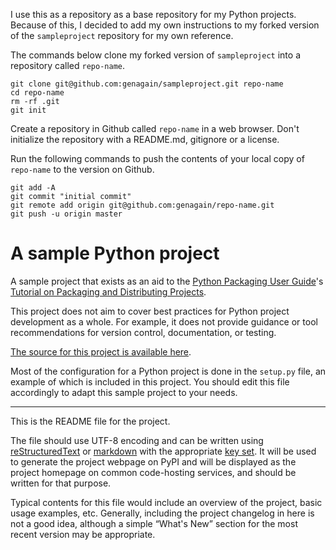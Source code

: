 I use this as a repository as a base repository for my Python projects. Because of this, I decided to add my own instructions to my forked version of the `sampleproject` repository for my own reference.

The commands below clone my forked version of `sampleproject` into a repository called `repo-name`.

```
git clone git@github.com:genagain/sampleproject.git repo-name
cd repo-name
rm -rf .git
git init
```

Create a repository in Github called `repo-name` in a web browser.
Don't initialize the repository with a README.md, gitignore or a license.

Run the following commands to push the contents of your local copy of `repo-name` to the version on Github.

```
git add -A
git commit "initial commit"
git remote add origin git@github.com:genagain/repo-name.git
git push -u origin master
```

# A sample Python project

A sample project that exists as an aid to the [Python Packaging User
Guide][packaging guide]'s [Tutorial on Packaging and Distributing
Projects][distribution tutorial].

This project does not aim to cover best practices for Python project
development as a whole. For example, it does not provide guidance or tool
recommendations for version control, documentation, or testing.

[The source for this project is available here][src].

Most of the configuration for a Python project is done in the `setup.py` file,
an example of which is included in this project. You should edit this file
accordingly to adapt this sample project to your needs.

----

This is the README file for the project.

The file should use UTF-8 encoding and can be written using
[reStructuredText][rst] or [markdown][md use] with the appropriate [key set][md
use]. It will be used to generate the project webpage on PyPI and will be
displayed as the project homepage on common code-hosting services, and should be
written for that purpose.

Typical contents for this file would include an overview of the project, basic
usage examples, etc. Generally, including the project changelog in here is not a
good idea, although a simple “What's New” section for the most recent version
may be appropriate.

[packaging guide]: https://packaging.python.org
[distribution tutorial]: https://packaging.python.org/en/latest/distributing.html
[src]: https://github.com/pypa/sampleproject
[rst]: http://docutils.sourceforge.net/rst.html
[md]: https://tools.ietf.org/html/rfc7764#section-3.5 "CommonMark variant"
[md use]: https://packaging.python.org/specifications/core-metadata/#description-content-type-optional
